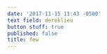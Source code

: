 ```yaml
---
date: '2017-11-15 11:43 -0500'
text field: dereklieu
button stuff: true
published: false
title: few
---
```

